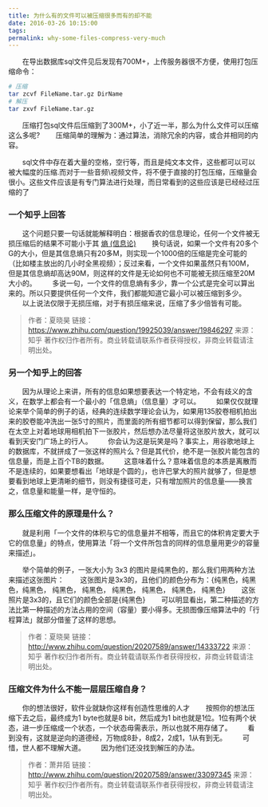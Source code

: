 ```yaml
---
title: 为什么有的文件可以被压缩很多而有的却不能
date: 2016-03-26 10:15:00
tags:
permalink: why-some-files-compress-very-much
---
```


&emsp;&emsp;在导出数据库sql文件见后发现有700M+，上传服务器很不方便，使用打包压缩命令：

``` bash
# 压缩
tar zcvf FileName.tar.gz DirName
# 解压
tar zxvf FileName.tar.gz
```

&emsp;&emsp;压缩打包sql文件后压缩到了300M+，小了近一半，那么为什么文件可以压缩这么多呢?
&emsp;&emsp;压缩简单的理解为：通过算法，消除冗余的内容，或合并相同的内容。
<!-- more -->
&emsp;&emsp;sql文件中存在着大量的空格，空行等，而且是纯文本文件，这些都可以可以被大幅度的压缩.而对于一些音频\视频文件，将不便于直接的打包压缩，压缩量会很小。这些文件应该是有专门算法进行处理，而日常看到的这些应该是已经经过压缩的了

### 一个知乎上回答

&emsp;&emsp;这个问题只要一句话就能解释明白：根据香农的信息理论，任何一个文件被无损压缩后的结果不可能小于其 <a href="https://zh.wikipedia.org/wiki/熵_(信息论)" target="_blank">熵 (信息论)</a>
&emsp;&emsp;换句话说，如果一个文件有20多个G的大小，但是其信息熵只有20多M，则实现一个1000倍的压缩是完全可能的（比如楼主放出的几小时全黑视频）；反过来看，一个文件如果虽然只有100M，但是其信息熵却高达90M，则这样的文件是无论如何也不可能被无损压缩至20M大小的。
&emsp;&emsp;多说一句，一个文件的信息熵有多少，靠一个公式是完全可以算出来的。所以只要提供任何一个文件，我们都能知道它最小可以被压缩到多少。
&emsp;&emsp;以上说法仅限于无损压缩，对于有损压缩来说，压缩了多少倍皆有可能。

> 作者：夏晓昊
> 链接：https://www.zhihu.com/question/19925039/answer/19846297
> 来源：知乎
> 著作权归作者所有。商业转载请联系作者获得授权，非商业转载请注明出处。

### 另一个知乎上的回答

&emsp;&emsp;因为从理论上来讲，所有的信息如果想要表达一个特定地，不会有歧义的含义，在数学上都会有一个最小的「信息熵」（信息量）才可以。
&emsp;&emsp;如果仅仅就理论来举个简单的例子的话，经典的连续数学理论会认为，如果用135胶卷相机拍出来的胶卷能冲洗出一张5寸的照片，而里面的所有细节都可以得到保留，那么我们在太空上对着地球用相机拍下一张胶片，然后想办法尽量将这张胶片放大，就可以看到天安门广场上的行人。
&emsp;&emsp;你会认为这是玩笑是吗？事实上，用谷歌地球上的数据库，不就拼成了一张这样的照片么？但是其代价，绝不是一张胶片能包含的信息量，而是上百个TB的数据。
&emsp;&emsp;这意味着什么？意味着信息的本质是离散而不是连续的，如果要想看出「地球是个圆的」，也许巴掌大的照片就够了，但是想要看到地球上更清晰的细节，则没有捷径可走，只有增加照片的信息量——换言之，信息量和能量一样，是守恒的。

###  那么压缩文件的原理是什么？

&emsp;&emsp;就是利用「一个文件的体积与它的信息量并不相等，而且它的体积肯定要大于它的信息量」的特点，使用算法「将一个文件所包含的同样的信息量用更少的容量来描述」。

&emsp;&emsp;举个简单的例子，一张大小为 3x3 的图片是纯黑色的，那么我们用两种方法来描述这张图片：
&emsp;&emsp;这张图片是3x3的，且他们的颜色分布为：{纯黑色，纯黑色，纯黑色， 纯黑色， 纯黑色， 纯黑色， 纯黑色， 纯黑色， 纯黑色}
&emsp;&emsp;这张照片是3x3的，且它们的颜色全部是{纯黑色}
&emsp;&emsp;可以明显看出，第二种描述的方法比第一种描述的方法占用的空间（容量）要小得多。无损图像压缩算法中的「行程算法」就部分借鉴了这样的思想。

> 作者：夏晓昊
> 链接：http://www.zhihu.com/question/20207589/answer/14333722
> 来源：知乎
> 著作权归作者所有。商业转载请联系作者获得授权，非商业转载请注明出处。

### 压缩文件为什么不能一层层压缩自身？

&emsp;&emsp;你的想法很好，软件业就缺你这样有创造性思维的人才
&emsp;&emsp;按照你的想法压缩下去之后，最终成为1 byte也就是8 bit，然后成为1 bit也就是1位。1位有两个状态，进一步压缩成一个状态，一个状态毋需表示，所以也就不用存储了。
&emsp;&emsp;看到没有，这就是逆向的道德经，万物成8卦，8成2，2成1，1从有到无。
&emsp;&emsp;可惜，世人都不理解大道。
&emsp;&emsp;因为他们还没找到解压的办法。

> 作者：萧井陌
> 链接：http://www.zhihu.com/question/20207589/answer/33097345
> 来源：知乎
> 著作权归作者所有。商业转载请联系作者获得授权，非商业转载请注明出处。

